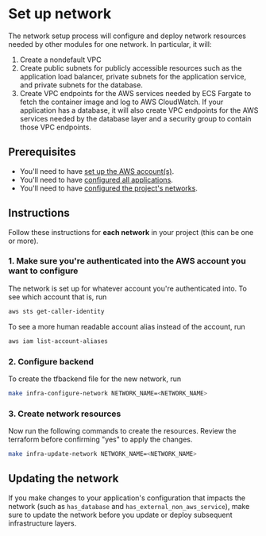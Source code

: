 # Set up network

The network setup process will configure and deploy network resources needed by other modules for one network. In particular, it will:

1. Create a nondefault VPC
2. Create public subnets for publicly accessible resources such as the application load balancer, private subnets for the application service, and private subnets for the database.
3. Create VPC endpoints for the AWS services needed by ECS Fargate to fetch the container image and log to AWS CloudWatch. If your application has a database, it will also create VPC endpoints for the AWS services needed by the database layer and a security group to contain those VPC endpoints.

## Prerequisites

* You'll need to have [set up the AWS account(s)](./set-up-aws-accounts.md).
* You'll need to have [configured all applications](./set-up-app-config.md).
* You'll need to have [configured the project's networks](./set-up-networks.md).

## Instructions

Follow these instructions for **each network** in your project (this can be one or more).

### 1. Make sure you're authenticated into the AWS account you want to configure

The network is set up for whatever account you're authenticated into. To see which account that is, run

```bash
aws sts get-caller-identity
```

To see a more human readable account alias instead of the account, run

```bash
aws iam list-account-aliases
```

### 2. Configure backend

To create the tfbackend file for the new network, run

```bash
make infra-configure-network NETWORK_NAME=<NETWORK_NAME>
```

### 3. Create network resources

Now run the following commands to create the resources. Review the terraform before confirming "yes" to apply the changes.

```bash
make infra-update-network NETWORK_NAME=<NETWORK_NAME>
```

## Updating the network

If you make changes to your application's configuration that impacts the network (such as `has_database` and `has_external_non_aws_service`), make sure to update the network before you update or deploy subsequent infrastructure layers.

